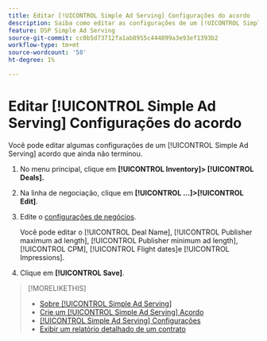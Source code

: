```yaml
---
title: Editar [!UICONTROL Simple Ad Serving] Configurações do acordo
description: Saiba como editar as configurações de um [!UICONTROL Simple Ad Serving] acordo.
feature: DSP Simple Ad Serving
source-git-commit: cc0b5d73712fa1ab8955c444899a3e93ef1393b2
workflow-type: tm+mt
source-wordcount: '58'
ht-degree: 1%

---
```


# Editar [!UICONTROL Simple Ad Serving] Configurações do acordo

Você pode editar algumas configurações de um [!UICONTROL Simple Ad Serving] acordo que ainda não terminou.

1. No menu principal, clique em **[!UICONTROL Inventory]> [!UICONTROL Deals].**

1. Na linha de negociação, clique em  **[!UICONTROL ...]>[!UICONTROL Edit]**.

1. Edite o [configurações de negócios](simple-deal-settings.md).

   Você pode editar o [!UICONTROL Deal Name], [!UICONTROL Publisher maximum ad length], [!UICONTROL Publisher minimum ad length], [!UICONTROL CPM], [!UICONTROL Flight dates]e [!UICONTROL Impressions].

1. Clique em **[!UICONTROL Save]**.

>[!MORELIKETHIS]
>
>* [Sobre [!UICONTROL Simple Ad Serving]](simple-deal-about.md)
>* [Crie um [!UICONTROL Simple Ad Serving] Acordo](simple-deal-create.md)
>* [[!UICONTROL Simple Ad Serving] Configurações](simple-deal-settings.md)
>* [Exibir um relatório detalhado de um contrato](/help/dsp/inventory/deal-view-report.md)


<!-- add back when reimplemented:
>* [View Event-Tracking Pixels for a [!UICONTROL Simple Ad Serving] Deal](simple-deal-show-pixels.md)
-->
